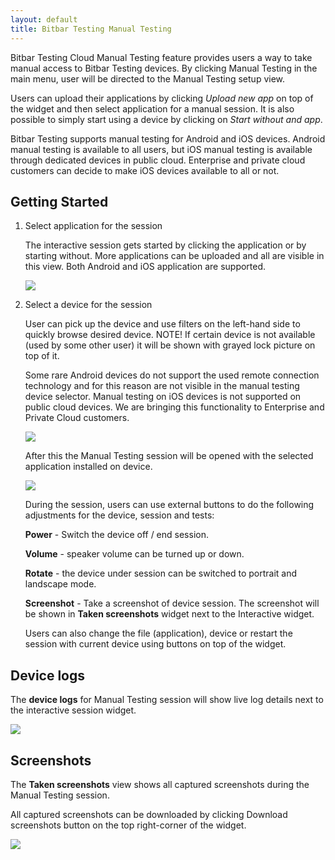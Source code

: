 ```yaml
---
layout: default
title: Bitbar Testing Manual Testing
---
```


Bitbar Testing Cloud Manual Testing feature provides users a way to take
manual access to Bitbar Testing devices. By clicking Manual Testing in
the main menu, user will be directed to the Manual Testing setup view.

Users can upload their applications by clicking *Upload new app* on
top of the widget and then select application for a manual session. It
is also possible to simply start using a device by clicking on *Start
without and app*.

Bitbar Testing supports manual testing for Android and iOS devices. Android manual testing is available to all users, but iOS manual testing is available through dedicated devices in public cloud. Enterprise and private cloud customers can decide to make iOS devices available to all or not.

## Getting Started 

1. Select application for the session

   The interactive session gets started by clicking the application or
   by starting without. More applications can be uploaded and all are
   visible in this view. Both Android and iOS application are supported.

   ![]({{site.github.url}}/assets/user-manuals/interactive_choose_application.png)


1. Select a device for the session

   User can pick up the device and use filters on the left-hand side
   to quickly browse desired device. NOTE! If certain device is not
   available (used by some other user) it will be shown with grayed
   lock picture on top of it.

   Some rare Android devices do not support the used remote connection technology and for this reason are not visible in the manual testing device selector. Manual testing on iOS devices is not supported on public cloud devices. We are bringing this functionality to Enterprise and Private Cloud customers.

   ![]({{site.github.url}}/assets/user-manuals/interactive_select_device.png)

   After this the Manual Testing session will be opened with the selected
   application installed on device.

   ![]({{site.github.url}}/assets/user-manuals/interactive_view.png)

   During the session, users can use external buttons to do the following
   adjustments for the device, session and tests:

   **Power** - Switch the device off / end session.

   **Volume** - speaker volume can be turned up or down.

   **Rotate** - the device under session can be switched to portrait and landscape mode.

   **Screenshot** - Take a screenshot of device session. The screenshot will
   be shown in **Taken screenshots** widget next to the Interactive widget.

   Users can also change the file (application), device or restart the
   session with current device using buttons on top of the widget.
 
## Device logs
 
The **device logs** for Manual Testing session will show live log details
next to the interactive session widget.

![]({{site.github.url}}/assets/user-manuals/interactive_device_logs.png)
   
## Screenshots
 
The **Taken screenshots** view shows all captured screenshots during the
Manual Testing session.

All captured screenshots can be downloaded by clicking Download
screenshots button on the top right-corner of the widget.

![]({{site.github.url}}/assets/user-manuals/interactive_screenshots.png)

